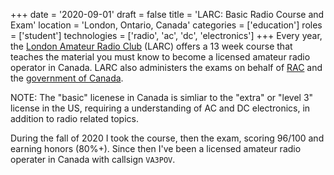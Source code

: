 +++
date = '2020-09-01'
draft = false
title = 'LARC: Basic Radio Course and Exam'
location = 'London, Ontario, Canada'
categories = ['education']
roles = ['student']
technologies = ['radio', 'ac', 'dc', 'electronics']
+++
Every year, the [London Amateur Radio Club](https://www.larc.ca) (LARC) offers a 13 week course that teaches the material you must know to become a licensed amateur radio operator in Canada. LARC also administers the exams on behalf of [RAC](https://www.rac.ca/our-organization-3/) and the [government of Canada](https://ised-isde.canada.ca/site/spectrum-management-telecommunications/en/licences-and-certificates/radio-authorizations/amateur-radio-operator-certification).

NOTE: The "basic" licenese in Canada is simliar to the "extra" or "level 3" license in the US, requiring a understanding of AC and DC electronics, in addition to radio related topics.

During the fall of 2020 I took the course, then the exam, scoring 96/100 and earning honors (80%+). Since then I've been a licensed amateur radio operater in Canada with callsign `VA3POV`.
